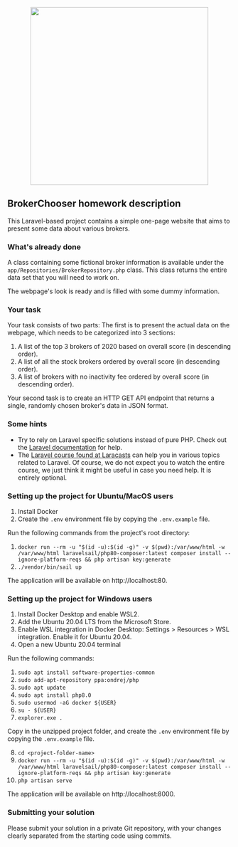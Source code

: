 <p align="center"><img src="https://brokerchooser.com/images/logo@2x.png" width="400"></p>

## BrokerChooser homework description

This Laravel-based project contains a simple one-page website that aims to present some data about various brokers.

### What's already done

A class containing some fictional broker information is available under the `app/Repositories/BrokerRepository.php` class.
This class returns the entire data set that you will need to work on.

The webpage's look is ready and is filled with some dummy information.

### Your task
Your task consists of two parts: The first is to present the actual data on the webpage, which needs to be categorized into 3 sections:

1. A list of the top 3 brokers of 2020 based on overall score (in descending order).
2. A list of all the stock brokers ordered by overall score (in descending order).
3. A list of brokers with no inactivity fee ordered by overall score (in descending order).

Your second task is to create an HTTP GET API endpoint that returns a single, randomly chosen broker's data in JSON format.

### Some hints

* Try to rely on Laravel specific solutions instead of pure PHP. Check out the <a href="https://laravel.com/docs/8.x/">Laravel documentation</a> for help.
* The <a href="https://laracasts.com/series/laravel-8-from-scratch">Laravel course found at Laracasts</a> can help you in various topics related to Laravel. Of course, we do not expect you to watch the entire course, we just think it might be useful in case you need help. It is entirely optional.

### Setting up the project for Ubuntu/MacOS users

1. Install Docker
2. Create the `.env` environment file by copying the `.env.example` file.
   
Run the following commands from the project's root directory:
1. `docker run --rm -u "$(id -u):$(id -g)" -v $(pwd):/var/www/html -w /var/www/html laravelsail/php80-composer:latest composer install --ignore-platform-reqs && php artisan key:generate`
2. `./vendor/bin/sail up`

The application will be available on http://localhost:80.

### Setting up the project for Windows users

1. Install Docker Desktop and enable WSL2.
2. Add the Ubuntu 20.04 LTS from the Microsoft Store.
3. Enable WSL integration in Docker Desktop: Settings > Resources > WSL integration. Enable it for Ubuntu 20.04.
4. Open a new Ubuntu 20.04 terminal

Run the following commands:
1. `sudo apt install software-properties-common`
2. `sudo add-apt-repository ppa:ondrej/php`
3. `sudo apt update`
4. `sudo apt install php8.0`
5. `sudo usermod -aG docker ${USER}`
6. `su - ${USER}`
7. `explorer.exe .`

Copy in the unzipped project folder, and create the `.env` environment file by copying the `.env.example` file.

8. `cd <project-folder-name>`
9. `docker run --rm -u "$(id -u):$(id -g)" -v $(pwd):/var/www/html -w /var/www/html laravelsail/php80-composer:latest composer install --ignore-platform-reqs && php artisan key:generate`
10. `php artisan serve`

The application will be available on http://localhost:8000.

### Submitting your solution

Please submit your solution in a private Git repository, with your changes clearly separated from the starting code using commits.
